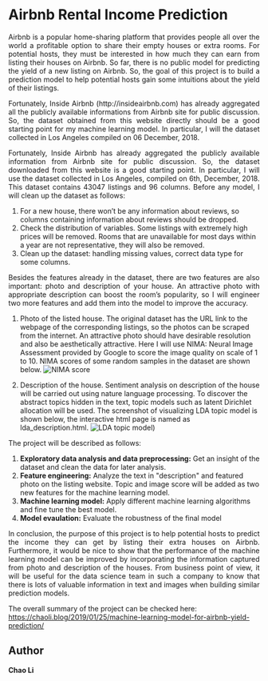 # Airbnb Rental Income Prediction

<p align="justify"> 
Airbnb is a popular home-sharing platform that provides people all over the world a profitable option to share their empty houses or extra rooms. For potential hosts, they must be interested in how much they can earn from listing their houses on Airbnb. So far, there is no public model for predicting the yield of a new listing on Airbnb. So, the goal of this project is to build a prediction model to help potential hosts gain some intuitions about the yield of their listings. </p>

 <p align="justify"> 
Fortunately, Inside Airbnb (http://insideairbnb.com) has already aggregated all the publicly available informations from Airbnb site for public discussion. So, the dataset obtained from this website directly should be a good starting point for my machine learning model. In particular, I will the dataset collected in Los Angeles compiled on 06 December, 2018. </p> 

<p align="justify"> 
Fortunately, Inside Airbnb has already aggregated the publicly available information from Airbnb site for public discussion. So, the dataset downloaded from this website is a good starting point. In particular, I will use the dataset collected in Los Angeles, compiled on 6th, December, 2018. This dataset contains 43047 listings and 96 columns. Before any model, I will clean up the dataset as follows:</p> 

1.	 For a new house, there won’t be any information about reviews, so columns containing information about reviews should be dropped. 
2.	Check the distribution of variables. Some listings with extremely high prices will be removed. Rooms that are unavailable for most days within a year are not representative, they will also be removed.
3.	Clean up the dataset: handling missing values, correct data type for some columns.

<p align="justify"> 
Besides the features already in the dataset, there are two features are also important: photo and description of your house. An attractive photo with appropriate description can boost the room’s popularity, so I will engineer two more features and add them into the model to improve the accuracy.</p> 

1.	Photo of the listed house. The original dataset has the URL link to the webpage of the corresponding listings, so the photos can be scraped from the internet. An attractive photo should have desirable resolution and also be aesthetically attractive. Here I will use NIMA: Neural Image Assessment provided by Google to score the image quality on scale of 1 to 10. NIMA scores of some random samples in the dataset are shown below.
![NIMA score](https://github.com/cl3080/Machine_Learning_Models_for_Airbnb_Yield_Prediction/blob/master/NIMA_score_sample_check.png)

2.	Description of the house. Sentiment analysis on description of the house will be carried out using nature language processing. To discover the abstract topics hidden in the text, topic models such as latent Dirichlet allocation will be used. The screenshot of visualizing LDA topic model is shown below, the interactive html page is named as lda_description.html.
![LDA topic model](https://github.com/cl3080/Machine_Learning_Models_for_Airbnb_Yield_Prediction/blob/master/Screen_shot_forLDA_model.png))
</p>

The project will be described as follows:
 1. **Exploratory data analysis and data preprocessing:** Get an insight of the dataset and clean the data for later analysis.
 2. **Feature engineering:** Analyze the text in "description" and featured photo on the listing website. Topic and image score will be added as two new features for the machine learning model.
 3. **Machine learning model:** Apply different machine learning algorithms and fine tune the best model.
 4. **Model evaulation:** Evaluate the robustness of the final model
<p align="justify"> 
In conclusion, the purpose of this project is to help potential hosts to predict the income they can get by listing their extra houses on Airbnb. Furthermore, it would be nice to show that the performance of the machine learning model can be improved by incorporating the information captured from photo and description of the houses. From business point of view, it will be useful for the data science team in such a company to know that there is lots of valuable information in text and images when building similar prediction models.</p> 
 
 The overall summary of the project can be checked here: https://chaoli.blog/2019/01/25/machine-learning-model-for-airbnb-yield-prediction/
    
 ## Author
 __Chao Li__
